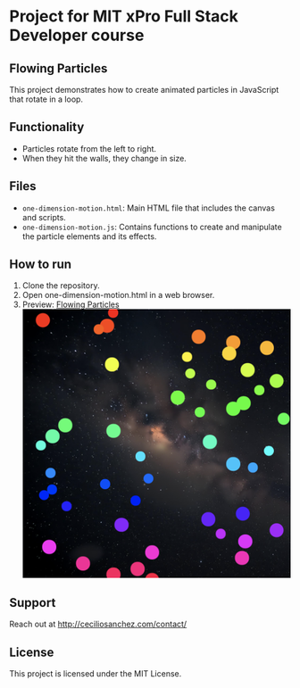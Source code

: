# Project for MIT xPro Full Stack Developer course

## Flowing Particles

This project demonstrates how to create animated particles in JavaScript that rotate in a loop.

## Functionality

- Particles rotate from the left to right.
- When they hit the walls, they change in size.

## Files

- `one-dimension-motion.html`: Main HTML file that includes the canvas and scripts.
- `one-dimension-motion.js`: Contains functions to create and manipulate the particle elements and its effects.

## How to run

1. Clone the repository.
2. Open one-dimension-motion.html in a web browser.
3. Preview: <a href="https://ceciliosanchez.com/github/xpro/moving_particles/one-dimension-motion.html" target="_blank">Flowing Particles![Animation Screenshot](img/screenshot.png)</a>

## Support

Reach out at http://ceciliosanchez.com/contact/

## License

This project is licensed under the MIT License.

